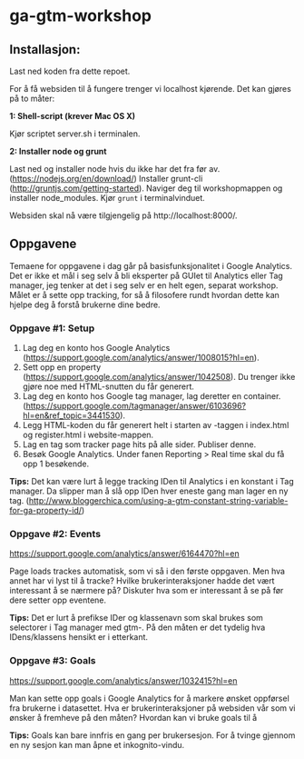 # ga-gtm-workshop

## Installasjon:
Last ned koden fra dette repoet.


For å få websiden til å fungere trenger vi localhost kjørende. Det kan gjøres på to måter:

**1: Shell-script (krever Mac OS X)**

Kjør scriptet server.sh i terminalen. 


**2: Installer node og grunt**

Last ned og installer node hvis du ikke har det fra før av. (https://nodejs.org/en/download/)
Installer grunt-cli (http://gruntjs.com/getting-started).
Naviger deg til workshopmappen og installer node_modules.
Kjør `grunt` i terminalvinduet. 

Websiden skal nå være tilgjengelig på http://localhost:8000/.



## Oppgavene

Temaene for oppgavene i dag går på basisfunksjonalitet i Google Analytics. Det er ikke et mål i seg selv å bli eksperter på GUIet til Analytics eller Tag manager, jeg tenker at det i seg selv er en helt egen, separat workshop. Målet er å sette opp tracking, for så å filosofere rundt hvordan dette kan hjelpe deg å forstå brukerne dine bedre.


### Oppgave #1: Setup
1. Lag deg en konto hos Google Analytics (https://support.google.com/analytics/answer/1008015?hl=en). 
2. Sett opp en property (https://support.google.com/analytics/answer/1042508). Du trenger ikke gjøre noe med HTML-snutten du får generert. 
3. Lag deg en konto hos Google tag manager, lag deretter en container. (https://support.google.com/tagmanager/answer/6103696?hl=en&ref_topic=3441530). 
4. Legg HTML-koden du får generert helt i starten av <body>-taggen i index.html og register.html i website-mappen. 
5. Lag en tag som tracker page hits på alle sider. Publiser denne.
6. Besøk Google Analytics. Under fanen Reporting > Real time skal du få opp 1 besøkende.


**Tips:**
Det kan være lurt å legge tracking IDen til Analytics i en konstant i Tag manager. Da slipper man å slå opp IDen hver eneste gang man lager en ny tag. (http://www.bloggerchica.com/using-a-gtm-constant-string-variable-for-ga-property-id/)



### Oppgave #2: Events
https://support.google.com/analytics/answer/6164470?hl=en

Page loads trackes automatisk, som vi så i den første oppgaven. Men hva annet har vi lyst til å tracke? Hvilke brukerinteraksjoner hadde det vært interessant å se nærmere på? Diskuter hva som er interessant å se på før dere setter opp eventene.

**Tips:**
Det er lurt å prefikse IDer og klassenavn som skal brukes som selectorer i Tag manager med gtm-. På den måten er det tydelig hva IDens/klassens hensikt er i etterkant. 



### Oppgave #3: Goals 
https://support.google.com/analytics/answer/1032415?hl=en

Man kan sette opp goals i Google Analytics for å markere ønsket oppførsel fra brukerne i datasettet. Hva er brukerinteraksjoner på websiden vår som vi ønsker å fremheve på den måten? Hvordan kan vi bruke goals til å 

**Tips:**
Goals kan bare innfris en gang per brukersesjon. For å tvinge gjennom en ny sesjon kan man åpne et inkognito-vindu.






